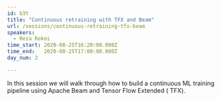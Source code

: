 ```yaml
---
id: b3t
title: "Continuous retraining with TFX and Beam"
url: /sessions/continuous-retraining-tfx-beam
speakers:
  - Reza Rokni
time_start: 2020-08-25T16:20:00.000Z
time_end:   2020-08-25T17:00:00.000Z
day_num: 2

---
```


In this session we will walk through how to build a continuous ML training pipeline using Apache Beam and Tensor Flow Extended ( TFX).

